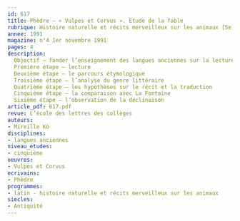 ```yaml
---
id: 617
title: Phèdre – « Vulpes et Corvus ». Étude de la fable 
rubrique: Histoire naturelle et récits merveilleux sur les animaux [5e]
annee: 1991
magazine: n°4 1er novembre 1991
pages: 4
description: 
  Objectif – fonder l’enseignement des langues anciennes sur la lecture de textes authentiques…
  Première étape – lecture
  Deuxième étape – le parcours étymologique
  Troisième étape – l’analyse du genre littéraire
  Quatrième étape – les hypothèses sur le récit et la traduction
  Cinquième étape – la comparaison avec La Fontaine
  Sixième étape – l’observation de la déclinaison
article_pdf: 617.pdf
revue: L’école des lettres des collèges
auteurs:
- Mireille Kô
disciplines:
- langues anciennes
niveau_etudes:
- cinquième
oeuvres:
- Vulpes et Corvus
ecrivains:
- Phèdre
programmes:
- latin - histoire naturelle et récits merveilleux sur les animaux
siecles:
- Antiquité
---
```

